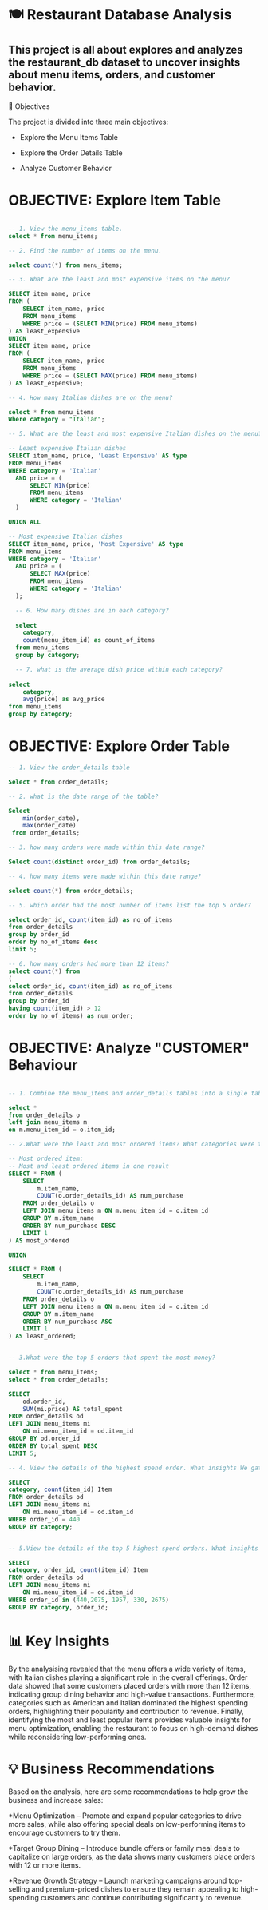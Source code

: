 # 🍽️ Restaurant Database Analysis

## This project is all about explores and analyzes the restaurant_db dataset to uncover insights about menu items, orders, and customer behavior.
📌 Objectives

The project is divided into three main objectives:

* Explore the Menu Items Table

* Explore the Order Details Table

* Analyze Customer Behavior

# OBJECTIVE: Explore Item Table 
```sql

-- 1. View the menu_items table.
select * from menu_items;

```

```sql
-- 2. Find the number of items on the menu.

select count(*) from menu_items;
```
```sql
-- 3. What are the least and most expensive items on the menu?

SELECT item_name, price
FROM (
    SELECT item_name, price
    FROM menu_items
    WHERE price = (SELECT MIN(price) FROM menu_items)
) AS least_expensive
UNION 
SELECT item_name, price
FROM (
    SELECT item_name, price
    FROM menu_items
    WHERE price = (SELECT MAX(price) FROM menu_items)
) AS least_expensive;
```
```sql
-- 4. How many Italian dishes are on the menu?

select * from menu_items
Where category = "Italian";
```
```sql
-- 5. What are the least and most expensive Italian dishes on the menu?

-- Least expensive Italian dishes
SELECT item_name, price, 'Least Expensive' AS type
FROM menu_items
WHERE category = 'Italian'
  AND price = (
      SELECT MIN(price)
      FROM menu_items
      WHERE category = 'Italian'
  )

UNION ALL

-- Most expensive Italian dishes
SELECT item_name, price, 'Most Expensive' AS type
FROM menu_items
WHERE category = 'Italian'
  AND price = (
      SELECT MAX(price)
      FROM menu_items
      WHERE category = 'Italian'
  );
  ```
```sql
  -- 6. How many dishes are in each category?
  
  select 
	category, 
    count(menu_item_id) as count_of_items 
  from menu_items
  group by category;
  ```
```sql
  -- 7. what is the average dish price within each category?
  
select 
	category, 
    avg(price) as avg_price 
from menu_items
group by category;
```

# OBJECTIVE: Explore Order Table 
```sql
-- 1. View the order_details table

Select * from order_details;
 ```
```sql
-- 2. what is the date range of the table?

Select 
	min(order_date), 
    max(order_date)
 from order_details;

 ```
```sql
-- 3. how many orders were made within this date range?

Select count(distinct order_id) from order_details;
```
```sql
-- 4. how many items were made within this date range?

select count(*) from order_details;
```
```sql
-- 5. which order had the most number of items list the top 5 order?

select order_id, count(item_id) as no_of_items 
from order_details
group by order_id
order by no_of_items desc
limit 5;
```

```sql
-- 6. how many orders had more than 12 items?
select count(*) from
(
select order_id, count(item_id) as no_of_items 
from order_details
group by order_id
having count(item_id) > 12
order by no_of_items) as num_order;
```
# OBJECTIVE: Analyze "CUSTOMER" Behaviour 
```sql

-- 1. Combine the menu_items and order_details tables into a single table.

select * 
from order_details o
left join menu_items m
on m.menu_item_id = o.item_id;

```
```sql
-- 2.What were the least and most ordered items? What categories were they in?

-- Most ordered item:
-- Most and least ordered items in one result
SELECT * FROM (
    SELECT 
        m.item_name, 
        COUNT(o.order_details_id) AS num_purchase 
    FROM order_details o
    LEFT JOIN menu_items m ON m.menu_item_id = o.item_id
    GROUP BY m.item_name
    ORDER BY num_purchase DESC
    LIMIT 1
) AS most_ordered

UNION

SELECT * FROM (
    SELECT 
        m.item_name, 
        COUNT(o.order_details_id) AS num_purchase 
    FROM order_details o
    LEFT JOIN menu_items m ON m.menu_item_id = o.item_id
    GROUP BY m.item_name
    ORDER BY num_purchase ASC
    LIMIT 1
) AS least_ordered;
```
```sql

-- 3.What were the top 5 orders that spent the most money?

select * from menu_items;
select * from order_details;

SELECT 
    od.order_id,
    SUM(mi.price) AS total_spent
FROM order_details od
LEFT JOIN menu_items mi 
    ON mi.menu_item_id = od.item_id
GROUP BY od.order_id
ORDER BY total_spent DESC
LIMIT 5;
```
```sql
-- 4. View the details of the highest spend order. What insights We gather from the results?

SELECT 
category, count(item_id) Item
FROM order_details od
LEFT JOIN menu_items mi 
    ON mi.menu_item_id = od.item_id
WHERE order_id = 440
GROUP BY category;

```
```sql

-- 5.View the details of the top 5 highest spend orders. What insights can you gather from the results?

SELECT 
category, order_id, count(item_id) Item
FROM order_details od
LEFT JOIN menu_items mi 
    ON mi.menu_item_id = od.item_id
WHERE order_id in (440,2075, 1957, 330, 2675)
GROUP BY category, order_id;
```


# 📊 Key Insights

By the  analysising revealed that the menu offers a wide variety of items, with Italian dishes playing a significant role in the overall offerings. Order data showed that some customers placed orders with more than 12 items, indicating group dining behavior and high-value transactions. Furthermore, categories such as American and Italian dominated the highest spending orders, highlighting their popularity and contribution to revenue. Finally, identifying the most and least popular items provides valuable insights for menu optimization, enabling the restaurant to focus on high-demand dishes while reconsidering low-performing ones.

# 💡 Business Recommendations
Based on the analysis, here are some recommendations to help grow the business and increase sales:

*Menu Optimization – Promote and expand popular categories to drive more sales, while also offering special deals on low-performing items to encourage customers to try them.

*Target Group Dining – Introduce bundle offers or family meal deals to capitalize on large orders, as the data shows many customers place orders with 12 or more items.

*Revenue Growth Strategy – Launch marketing campaigns around top-selling and premium-priced dishes to ensure they remain appealing to high-spending customers and continue contributing significantly to revenue.

